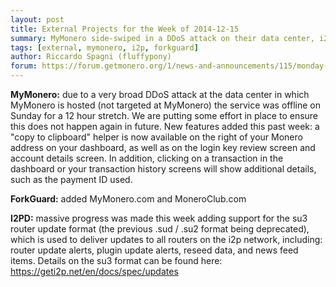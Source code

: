 ```yaml
---
layout: post
title: External Projects for the Week of 2014-12-15
summary: MyMonero side-swiped in a DDoS attack on their data center, i2pd added su3 router update support
tags: [external, mymonero, i2p, forkguard]
author: Riccardo Spagni (fluffypony)
forum: https://forum.getmonero.org/1/news-and-announcements/115/monday-monero-missives-21-december-15th-2014
---
```


**MyMonero:** due to a very broad DDoS attack at the data center in which MyMonero is hosted (not targeted at MyMonero) the service was offline on Sunday for a 12 hour stretch. We are putting some effort in place to ensure this does not happen again in future. New features added this past week: a "copy to clipboard" helper is now available on the right of your Monero address on your dashboard, as well as on the login key review screen and account details screen. In addition, clicking on a transaction in the dashboard or your transaction history screens will show additional details, such as the payment ID used.

**ForkGuard:** added MyMonero.com and MoneroClub.com

**I2PD:** massive progress was made this week adding support for the su3 router update format (the previous .sud / .su2 format being deprecated), which is used to deliver updates to all routers on the i2p network, including: router update alerts, plugin update alerts, reseed data, and news feed items. Details on the su3 format can be found here: https://geti2p.net/en/docs/spec/updates
